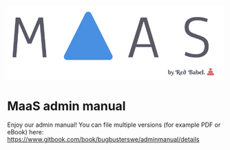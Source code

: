 ![MaasLogo](https://raw.githubusercontent.com/BugBusterSWE/adminManual/master/img/logo.png)

# MaaS admin manual

Enjoy our admin manual! You can file multiple versions (for example PDF or eBook) here: https://www.gitbook.com/book/bugbusterswe/adminmanual/details


